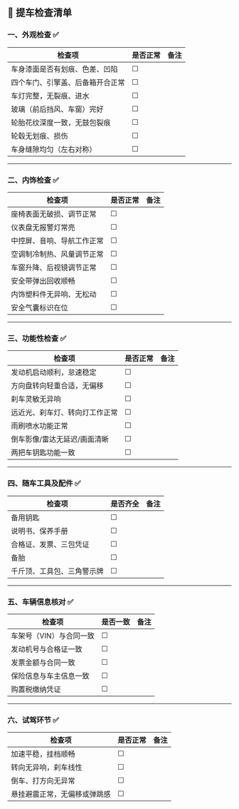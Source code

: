 ## 🚗 **提车检查清单**

### 一、外观检查 ✅

| 检查项              | 是否正常 | 备注 |
| ---------------- | ---- | -- |
| 车身漆面是否有划痕、色差、凹陷  | ☐    |    |
| 四个车门、引擎盖、后备箱开合正常 | ☐    |    |
| 车灯完整，无裂痕、进水      | ☐    |    |
| 玻璃（前后挡风、车窗）完好    | ☐    |    |
| 轮胎花纹深度一致，无鼓包裂痕   | ☐    |    |
| 轮毂无划痕、损伤         | ☐    |    |
| 车身缝隙均匀（左右对称）     | ☐    |    |

---

### 二、内饰检查 ✅

| 检查项           | 是否正常 | 备注 |
| ------------- | ---- | -- |
| 座椅表面无破损、调节正常  | ☐    |    |
| 仪表盘无报警灯常亮     | ☐    |    |
| 中控屏、音响、导航工作正常 | ☐    |    |
| 空调制冷制热、风量调节正常 | ☐    |    |
| 车窗升降、后视镜调节正常  | ☐    |    |
| 安全带弹出回收顺畅     | ☐    |    |
| 内饰塑料件无异响、无松动  | ☐    |    |
| 安全气囊标识在位      | ☐    |    |

---

### 三、功能性检查 ✅

| 检查项             | 是否正常 | 备注 |
| --------------- | ---- | -- |
| 发动机启动顺利，怠速稳定    | ☐    |    |
| 方向盘转向轻重合适，无偏移   | ☐    |    |
| 刹车灵敏无异响         | ☐    |    |
| 远近光、刹车灯、转向灯工作正常 | ☐    |    |
| 雨刷喷水功能正常        | ☐    |    |
| 倒车影像/雷达无延迟/画面清晰 | ☐    |    |
| 两把车钥匙功能一致       | ☐    |    |

---

### 四、随车工具及配件 ✅

| 检查项           | 是否齐全 | 备注 |
| ------------- | ---- | -- |
| 备用钥匙          | ☐    |    |
| 说明书、保养手册      | ☐    |    |
| 合格证、发票、三包凭证   | ☐    |    |
| 备胎            | ☐    |    |
| 千斤顶、工具包、三角警示牌 | ☐    |    |

---

### 五、车辆信息核对 ✅

| 检查项           | 是否一致 | 备注 |
| ------------- | ---- | -- |
| 车架号（VIN）与合同一致 | ☐    |    |
| 发动机号与合格证一致    | ☐    |    |
| 发票金额与合同一致     | ☐    |    |
| 保险信息与车主信息一致   | ☐    |    |
| 购置税缴纳凭证       | ☐    |    |

---

### 六、试驾环节 ✅

| 检查项            | 是否正常 | 备注 |
| -------------- | ---- | -- |
| 加速平稳，挂档顺畅      | ☐    |    |
| 转向无异响，刹车线性     | ☐    |    |
| 倒车、打方向无异常      | ☐    |    |
| 悬挂避震正常，无偏移或弹跳感 | ☐    |    |
